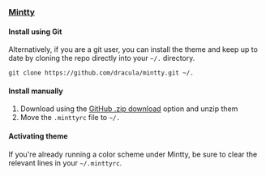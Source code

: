 ### [Mintty](https://mintty.github.io)

#### Install using Git

Alternatively, if you are a git user, you can install the theme and keep up to date by cloning the repo directly into your `~/.` directory.

    git clone https://github.com/dracula/mintty.git ~/.

#### Install manually

1.  Download using the [GitHub .zip download](https://github.com/dracula/mintty/archive/master.zip) option and unzip them
2.  Move the `.minttyrc` file to `~/.`

#### Activating theme

If you're already running a color scheme under Mintty, be sure to clear the relevant lines in your `~/.minttyrc`.

